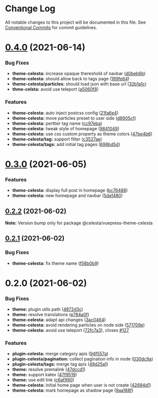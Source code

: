 # Change Log

All notable changes to this project will be documented in this file.
See [Conventional Commits](https://conventionalcommits.org) for commit guidelines.

# [0.4.0](https://github.com/nsznsznjsz/blog/compare/v0.3.0...v0.4.0) (2021-06-14)


### Bug Fixes

* **theme-celesta:** increase opaque thereshold of navbar ([d0beb6b](https://github.com/nsznsznjsz/blog/commit/d0beb6ba208a9050cd06ec4d3ae7fba4e3f80c6a))
* **theme-celesta:** should allow back to tags page ([189fe64](https://github.com/nsznsznjsz/blog/commit/189fe64a66fa7dd21881f8614eb85de89a769877))
* **theme-celesta/particles:** should load json with base url ([32b1a1c](https://github.com/nsznsznjsz/blog/commit/32b1a1ca71860d952d262ec6f92267a737a29900))
* **thme-celsta:** avoid use teleport ([a5060f8](https://github.com/nsznsznjsz/blog/commit/a5060f87a2228ee35a9bd026b9592a7bf5e0e7f7))


### Features

* **theme-celesta:** auto inject postcss config ([21fa6e4](https://github.com/nsznsznjsz/blog/commit/21fa6e43268339bc7f049d2fd5d3ebc585cbecb5))
* **theme-celesta:** move particles preset to user side ([d8905cf](https://github.com/nsznsznjsz/blog/commit/d8905cf16464924ccbed136316b4785d3b5d11d3))
* **theme-celesta:** perttier tag name ([cc97eba](https://github.com/nsznsznjsz/blog/commit/cc97eba5bb740f36e055a099aa98d74261d53ab6))
* **theme-celesta:** tweak style of homepage ([9841049](https://github.com/nsznsznjsz/blog/commit/9841049080b74a67d4a80413255f78b2a509719e))
* **theme-celesta:** use css custom property as theme colors ([47be4b6](https://github.com/nsznsznjsz/blog/commit/47be4b67eb912036ac67670291cd0035b1028652))
* **theme-celesta/tag:** support filter ([c3527ae](https://github.com/nsznsznjsz/blog/commit/c3527ae6736dacc3efab25d99884c580fa7f48a5))
* **theme-celesta/tags:** add initial tag pages ([698bd5d](https://github.com/nsznsznjsz/blog/commit/698bd5de6bc3a86b31d208adb6aef640d4564b28))





# [0.3.0](https://github.com/nsznsznjsz/blog/compare/v0.2.2...v0.3.0) (2021-06-05)


### Features

* **theme-celesta:** display full post in homepage ([bc76488](https://github.com/nsznsznjsz/blog/commit/bc764885a22f2bf85664bf2f4534ad13a8c2b173))
* **theme-celesta:** new homepage and navbar ([5da1480](https://github.com/nsznsznjsz/blog/commit/5da1480030250021f612eb1064d241c26445660d))





## [0.2.2](https://github.com/nsznsznjsz/blog/compare/v0.2.1...v0.2.2) (2021-06-02)

**Note:** Version bump only for package @celesta/vuepress-theme-celesta





## [0.2.1](https://github.com/nsznsznjsz/blog/compare/v0.2.0...v0.2.1) (2021-06-02)


### Bug Fixes

* **theme-celesta:** fix theme name ([f58b0b9](https://github.com/nsznsznjsz/blog/commit/f58b0b91c2de127f53c0d3cdef7969dcc961442f))





# 0.2.0 (2021-06-02)


### Bug Fixes

* **theme:** plugin utils path ([4872d3c](https://github.com/nsznsznjsz/blog/commit/4872d3c91169689bd845f8e282699f16fd5f4be9))
* **theme:** resolve translations ([e784a0f](https://github.com/nsznsznjsz/blog/commit/e784a0f0f7f4402fb06e67c490203186330e7de3))
* **theme-celesta:** adapt api changes ([3ac0464](https://github.com/nsznsznjsz/blog/commit/3ac0464495d86ae2275d920b20914fc4447b93e3))
* **theme-celesta:** avoid rendering particles on node side ([571709e](https://github.com/nsznsznjsz/blog/commit/571709e3fde5883d05f5d5a9ffd49e9cb5272882))
* **theme-celesta:** avoid use teleport ([72fc7a3](https://github.com/nsznsznjsz/blog/commit/72fc7a3914070308c7e1854e71ad2eda87a09bd8)), closes [#127](https://github.com/nsznsznjsz/blog/issues/127)


### Features

* **plugin-celesta:** merge category apis ([94f557a](https://github.com/nsznsznjsz/blog/commit/94f557a9e9d555dff6f02167df49136950d6be52))
* **plugin-celesta/pagination:** collect pagination info in node ([030dc9a](https://github.com/nsznsznjsz/blog/commit/030dc9a65d9d6f16d8835c288cc5261756ddb1d3))
* **plugin-celesta/tags:** merge tag apis ([49d25a1](https://github.com/nsznsznjsz/blog/commit/49d25a18691b61482045f8beb6fef8ef50ad803c))
* **theme:** resolve premalink ([47dccd1](https://github.com/nsznsznjsz/blog/commit/47dccd14c255d1e3053670e8a8aad7cc0101b03f))
* **theme:** support katex ([47f9519](https://github.com/nsznsznjsz/blog/commit/47f95195c0a088a46b13965a04d2c8930d15c192))
* **theme:** use edit link ([c6af990](https://github.com/nsznsznjsz/blog/commit/c6af99069d2826b429a65acc2166da8d7722be16))
* **theme-celesta:** initial home page when user is not create ([42694d1](https://github.com/nsznsznjsz/blog/commit/42694d109f44e3cd03d78533b23ae062d843388a))
* **theme-celesta:** mark homepage as shadow page ([9aa188f](https://github.com/nsznsznjsz/blog/commit/9aa188f4f53bee03afdb40fa2b171ff7fa5b3eb8))

